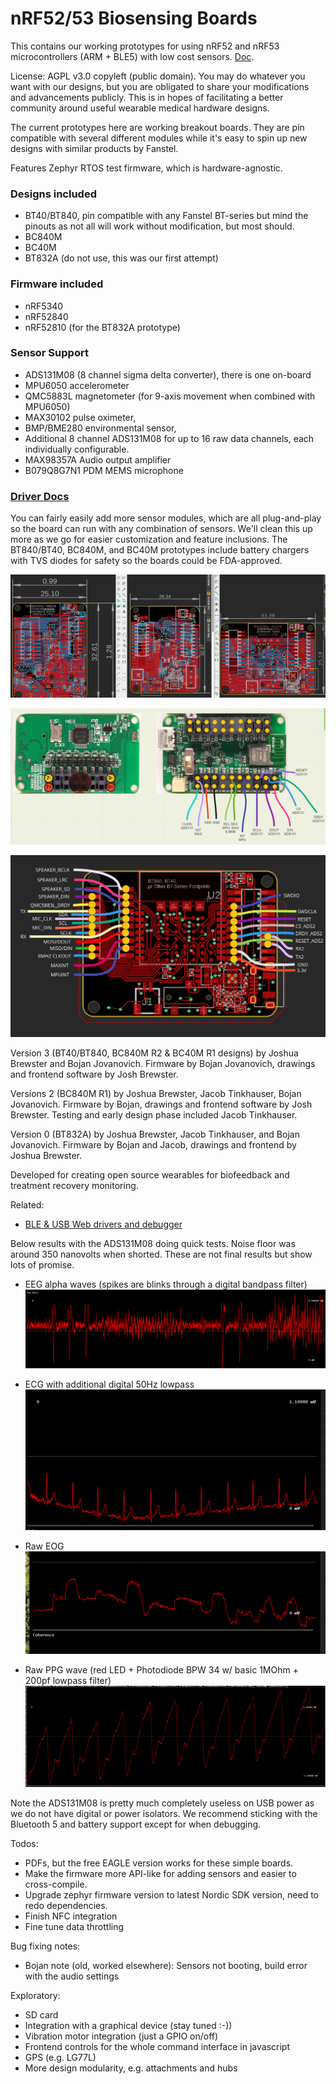 # nRF52/53 Biosensing Boards

This contains our working prototypes for using nRF52 and nRF53 microcontrollers (ARM + BLE5) with low cost sensors. [Doc](https://docs.google.com/document/d/1gOrWiBDynYziCYDMF4r1Rw85PXo9JbuBrYJEEkW2U-c/edit?usp=sharing). 

License: AGPL v3.0 copyleft (public domain). You may do whatever you want with our designs, but you are obligated to share your modifications and advancements publicly. This is in hopes of facilitating a better community around useful wearable medical hardware designs.

The current prototypes here are working breakout boards. They are pin compatible with several different modules while it's easy to spin up new designs with similar products by Fanstel.

Features Zephyr RTOS test firmware, which is hardware-agnostic. 

### Designs included

- BT40/BT840, pin compatible with any Fanstel BT-series but mind the pinouts as not all will work without modification, but most should.
- BC840M
- BC40M
- BT832A (do not use, this was our first attempt)

### Firmware included

- nRF5340
- nRF52840
- nRF52810 (for the BT832A prototype)

### Sensor Support 
- ADS131M08 (8 channel sigma delta converter), there is one on-board 
- MPU6050 accelerometer
- QMC5883L magnetometer (for 9-axis movement when combined with MPU6050)
- MAX30102 pulse oximeter, 
- BMP/BME280 environmental sensor, 
- Additional 8 channel ADS131M08 for up to 16 raw data channels, each individually configurable. 
- MAX98357A Audio output amplifier
- B079Q8G7N1 PDM MEMS microphone

### [Driver Docs](https://docs.google.com/document/d/1eThhvpdm9zZMaKTB0dwuHXi1aBz_5ESBecHRZPxs0kE/edit?usp=sharing)

You can fairly easily add more sensor modules, which are all plug-and-play so the board can run with any combination of sensors. We'll clean this up more as we go for easier customization and feature inclusions. The BT840/BT40, BC840M, and BC40M prototypes include battery chargers with TVS diodes for safety so the boards could be FDA-approved.

![breakout](img/Revs.PNG)

![bc840m](img/BC840M_pinout.png)

![bt40](img/BTSeries-Pinout-Edit.PNG)

Version 3 (BT40/BT840, BC840M R2 & BC40M R1 designs) by Joshua Brewster and Bojan Jovanovich. Firmware by Bojan Jovanovich, drawings and frontend software by Josh Brewster. 

Versions 2 (BC840M R1) by Joshua Brewster, Jacob Tinkhauser, Bojan Jovanovich. Firmware by Bojan, drawings and frontend software by Josh Brewster. Testing and early design phase included Jacob Tinkhauser. 

Version 0 (BT832A) by Joshua Brewster, Jacob Tinkhauser, and Bojan Jovanovich. Firmware by Bojan and Jacob, drawings and frontend by Joshua Brewster.

Developed for creating open source wearables for biofeedback and treatment recovery monitoring.

Related:
- [BLE & USB Web drivers and debugger](https://github.com/joshbrew/device_debugger)

Below results with the ADS131M08 doing quick tests. Noise floor was around 350 nanovolts when shorted. These are not final results but show lots of promise.

- EEG alpha waves (spikes are blinks through a digital bandpass filter)
![EEG](./img/eegalpha.png)

- ECG with additional digital 50Hz lowpass
![ECG](./img/ECG.png)

- Raw EOG
![EOG](./img/EOG.png)

- Raw PPG wave (red LED + Photodiode BPW 34 w/ basic 1MOhm + 200pf lowpass filter)
![PPG](./img/ppgraw.PNG)

Note the ADS131M08 is pretty much completely useless on USB power as we do not have digital or power isolators. We recommend sticking with the Bluetooth 5 and battery support except for when debugging.


Todos:
- PDFs, but the free EAGLE version works for these simple boards.
- Make the firmware more API-like for adding sensors and easier to cross-compile.
- Upgrade zephyr firmware version to latest Nordic SDK version, need to redo dependencies.
- Finish NFC integration
- Fine tune data throttling

Bug fixing notes:
- Bojan note (old, worked elsewhere): Sensors not booting, build error with the audio settings

Exploratory:
- SD card
- Integration with a graphical device (stay tuned :-))
- Vibration motor integration (just a GPIO on/off)
- Frontend controls for the whole command interface in javascript
- GPS (e.g. LG77L)
- More design modularity, e.g. attachments and hubs
